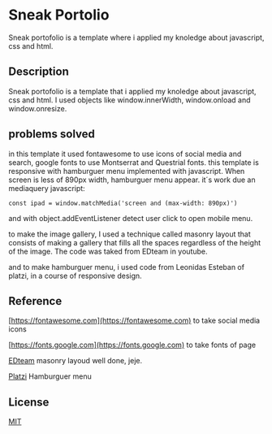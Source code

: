 # Sneak Portolio

Sneak portofolio is a template where i applied my knoledge about javascript, css and html.  

## Description

Sneak portofolio is a template that i applied my knoledge about javascript, css and html. I used objects like window.innerWidth, window.onload and window.onresize.


## problems solved

in this template it used fontawesome to use icons of social media and search, google fonts to use Montserrat and Questrial fonts.
this template is responsive with hamburguer menu implemented with javascript. When screen is less of 890px width, hamburguer menu appear. it´s work due an mediaquery javascript:

``const ipad = window.matchMedia('screen and (max-width: 890px)')``

and with object.addEventListener detect user click to open mobile menu.

to make the image gallery, I used a technique called masonry layout that consists of making a gallery that fills all the spaces regardless of the height of the image. The code was taked from EDteam in youtube.

and to make hamburguer menu, i used code from Leonidas Esteban of platzi, in a course of responsive design.


## Reference
[https://fontawesome.com](https://fontawesome.com) to take social media icons

[https://fonts.google.com](https://fonts.google.com) to take fonts of page

[EDteam](https://www.youtube.com/watch?v=DEXKAUrl2q0&list=PLk4jzZgI4aQJU-PiF4pLdH8PvRXLhxTns&index=6&t=2056s) masonry layoud well done, jeje.

[Platzi](https://platzi.com/clases/1362-responsive-design/13554-anadiendo-javascript-para-deteccion-de-eventos/) Hamburguer menu


## License
[MIT](https://choosealicense.com/licenses/mit/)
